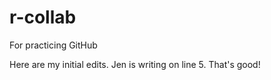 # r-collab
For practicing GitHub

Here are my initial edits.
Jen is writing on line 5. 
That's good!